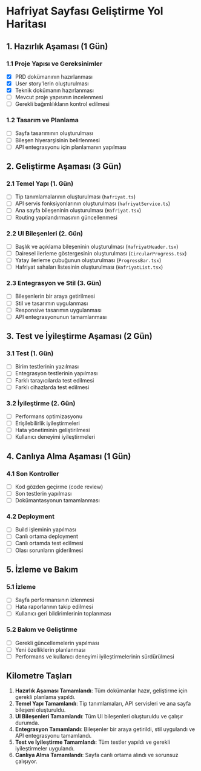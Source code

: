 # Hafriyat Sayfası Geliştirme Yol Haritası

## 1. Hazırlık Aşaması (1 Gün)

### 1.1 Proje Yapısı ve Gereksinimler
- [x] PRD dokümanının hazırlanması
- [x] User story'lerin oluşturulması
- [x] Teknik dokümanın hazırlanması
- [ ] Mevcut proje yapısının incelenmesi
- [ ] Gerekli bağımlılıkların kontrol edilmesi

### 1.2 Tasarım ve Planlama
- [ ] Sayfa tasarımının oluşturulması
- [ ] Bileşen hiyerarşisinin belirlenmesi
- [ ] API entegrasyonu için planlamanın yapılması

## 2. Geliştirme Aşaması (3 Gün)

### 2.1 Temel Yapı (1. Gün)
- [ ] Tip tanımlamalarının oluşturulması (`hafriyat.ts`)
- [ ] API servis fonksiyonlarının oluşturulması (`hafriyatService.ts`)
- [ ] Ana sayfa bileşeninin oluşturulması (`Hafriyat.tsx`)
- [ ] Routing yapılandırmasının güncellenmesi

### 2.2 UI Bileşenleri (2. Gün)
- [ ] Başlık ve açıklama bileşeninin oluşturulması (`HafriyatHeader.tsx`)
- [ ] Dairesel ilerleme göstergesinin oluşturulması (`CircularProgress.tsx`)
- [ ] Yatay ilerleme çubuğunun oluşturulması (`ProgressBar.tsx`)
- [ ] Hafriyat sahaları listesinin oluşturulması (`HafriyatList.tsx`)

### 2.3 Entegrasyon ve Stil (3. Gün)
- [ ] Bileşenlerin bir araya getirilmesi
- [ ] Stil ve tasarımın uygulanması
- [ ] Responsive tasarımın uygulanması
- [ ] API entegrasyonunun tamamlanması

## 3. Test ve İyileştirme Aşaması (2 Gün)

### 3.1 Test (1. Gün)
- [ ] Birim testlerinin yazılması
- [ ] Entegrasyon testlerinin yapılması
- [ ] Farklı tarayıcılarda test edilmesi
- [ ] Farklı cihazlarda test edilmesi

### 3.2 İyileştirme (2. Gün)
- [ ] Performans optimizasyonu
- [ ] Erişilebilirlik iyileştirmeleri
- [ ] Hata yönetiminin geliştirilmesi
- [ ] Kullanıcı deneyimi iyileştirmeleri

## 4. Canlıya Alma Aşaması (1 Gün)

### 4.1 Son Kontroller
- [ ] Kod gözden geçirme (code review)
- [ ] Son testlerin yapılması
- [ ] Dokümantasyonun tamamlanması

### 4.2 Deployment
- [ ] Build işleminin yapılması
- [ ] Canlı ortama deployment
- [ ] Canlı ortamda test edilmesi
- [ ] Olası sorunların giderilmesi

## 5. İzleme ve Bakım

### 5.1 İzleme
- [ ] Sayfa performansının izlenmesi
- [ ] Hata raporlarının takip edilmesi
- [ ] Kullanıcı geri bildirimlerinin toplanması

### 5.2 Bakım ve Geliştirme
- [ ] Gerekli güncellemelerin yapılması
- [ ] Yeni özelliklerin planlanması
- [ ] Performans ve kullanıcı deneyimi iyileştirmelerinin sürdürülmesi

## Kilometre Taşları

1. **Hazırlık Aşaması Tamamlandı**: Tüm dokümanlar hazır, geliştirme için gerekli planlama yapıldı.
2. **Temel Yapı Tamamlandı**: Tip tanımlamaları, API servisleri ve ana sayfa bileşeni oluşturuldu.
3. **UI Bileşenleri Tamamlandı**: Tüm UI bileşenleri oluşturuldu ve çalışır durumda.
4. **Entegrasyon Tamamlandı**: Bileşenler bir araya getirildi, stil uygulandı ve API entegrasyonu tamamlandı.
5. **Test ve İyileştirme Tamamlandı**: Tüm testler yapıldı ve gerekli iyileştirmeler uygulandı.
6. **Canlıya Alma Tamamlandı**: Sayfa canlı ortama alındı ve sorunsuz çalışıyor.